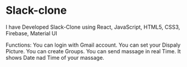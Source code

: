 # Slack-clone

I have Developed Slack-Clone using React, JavaScript, HTML5, CSS3, Firebase, Material UI

Functions: 
You can login with Gmail account.
You can set your Dispaly Picture.
You can create Groups.
You can send massage in real Time.
It shows Date nad Time of your massage.
